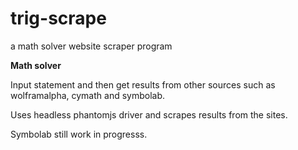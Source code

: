 # trig-scrape
a math solver website scraper program


<b>Math solver</b>

Input statement and then get results from other sources such as wolframalpha, cymath and symbolab.

Uses headless phantomjs driver and scrapes results from the sites.

Symbolab still work in progresss.

